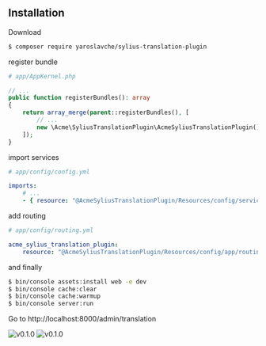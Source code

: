 ## Installation

Download
```bash
$ composer require yaroslavche/sylius-translation-plugin
```

register bundle
```php
# app/AppKernel.php

// ...
public function registerBundles(): array
{
    return array_merge(parent::registerBundles(), [
        // ...
        new \Acme\SyliusTranslationPlugin\AcmeSyliusTranslationPlugin(),
    ]);
}
```
import services
```yaml
# app/config/config.yml

imports:
    # ...
    - { resource: "@AcmeSyliusTranslationPlugin/Resources/config/services.yml" }
```

add routing
```yaml
# app/config/routing.yml

acme_sylius_translation_plugin:
    resource: "@AcmeSyliusTranslationPlugin/Resources/config/app/routing.yml"
```

and finally
```bash
$ bin/console assets:install web -e dev
$ bin/console cache:clear
$ bin/console cache:warmup
$ bin/console server:run
```
Go to http://localhost:8000/admin/translation

![v0.1.0](http://i.piccy.info/i9/a8186e675d18c9f4fdb96ef2bf67f612/1526384369/179348/1243534/15052018_143836.png)
![v0.1.0](http://i.piccy.info/i9/c90f0417438587733e28914ef33f8737/1526384347/174800/1243534/15052018_143822.png)
